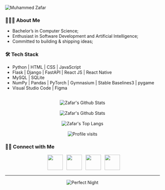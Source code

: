 <!-- # **Hello there!** -->

![Muhammed Zafar](https://github.com/user-attachments/assets/f0a5e044-ab08-4c89-aaa4-a47806351b87)

<!-- [![**Muhammed Zafar**](https://user-images.githubusercontent.com/98420006/213889748-cd716229-a614-4b65-8a85-8a950c8cbbfa.png)](https://mzafarm.github.io/SignatureSource/)
<p align="center">Hello there!</p>  -->
<!-- ![LinkedIn cover - 5](https://github.com/MZaFaRM/MZaFaRM/assets/98420006/0bd2a13a-0ab1-430e-95c7-6552ab4d7db9) -->


<h3> 👨🏻‍💻 About Me </h3>

<ul>
  <li>Bachelor’s in Computer Science;</li>
  <li>Enthusiast in Software Development and Artificial Intelligence;</li>
  <li>Committed to building & shipping ideas;</li>
</ul>


<h3>🛠 Tech Stack</h3>

<ul>
  <li>Python | HTML | CSS | JavaScript</li>
  <li>Flask | Django | FastAPI | React JS | React Native</li>
  <li>MySQL | SQLite</li>
  <li>NumPy | Pandas | PyTorch | Gymnasium | Stable Baselines3 | pygame</li>
  <li>Visual Studio Code | Figma</li>
</ul>


<br>

<div align="center">
  <img align="center" src="https://github-readme-stats.vercel.app/api?username=MZaFaRM&include_all_commits=true&count_private=true&show_icons=true&line_height=20&title_color=7A7ADB&icon_color=2234AE&text_color=D3D3D3&bg_color=0,000000,130F40" alt="Zafar's Github Stats"><br><br>
  <img align="center" src="https://streak-stats.demolab.com/?user=MZaFaRM&theme=highcontrast&title_color=7A7ADB&icon_color=2234AE&text_color=D3D3D3&bg_color=0,000000,130F40" alt="Zafar's Github Stats"><br><br>
<img align="center" src="https://github-readme-stats.vercel.app/api/top-langs/?username=MZaFaRM&text_color=daf7dc&bg_color=151515&hide=html,css" alt="Zafar's Top Langs"><br><br>
<img align="center" src="https://komarev.com/ghpvc/?username=MZaFaRM" alt="Profile visits">
</div> 

<h3> 🤝🏻 Connect with Me </h3>

<p align="center">
&nbsp; <a href="https://twitter.com/M_ZaFaR_M" target="_blank" rel="noopener noreferrer"><img src="https://img.icons8.com/plasticine/100/000000/twitter.png" width="50" /></a>  
&nbsp; <a href="https://www.instagram.com/___zxfxr___/" target="_blank" rel="noopener noreferrer"><img src="https://img.icons8.com/plasticine/100/000000/instagram.png" width="50" /></a>  
&nbsp; <a href="https://www.linkedin.com/in/muhammed-zafar-b4462a22a/" target="_blank" rel="noopener noreferrer"><img src="https://img.icons8.com/plasticine/100/000000/linkedin.png" width="50" /></a>
&nbsp; <a href="mailto:muhammedzafar.mm@gmail.com" target="_blank" rel="noopener noreferrer"><img src="https://img.icons8.com/plasticine/100/000000/gmail.png"  width="50" /></a>
</p>

----

<div align="center">
<!--     <img align="center" src="https://github.com/MZaFaRM/MZaFaRM/assets/98420006/fd011995-ae92-4cdb-b08a-0970671821b8" alt="Perfect Night" width="256" height="10"> -->
  <img align="center" src="https://steamuserimages-a.akamaihd.net/ugc/1655601092778752787/E56BABA884C0FACFBF6757AE15B6F07BBBBDEE8C/?imw=512&&ima=fit&impolicy=Letterbox&imcolor=%23000000&letterbox=false" alt="Perfect Night">
<!--     <img align="center" src="https://github.com/MZaFaRM/MZaFaRM/assets/98420006/fd011995-ae92-4cdb-b08a-0970671821b8" alt="Perfect Night" width="256" height="256"> -->
</div>

